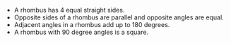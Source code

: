 -  A rhombus has 4 equal straight sides.
-  Opposite sides of a rhombus are parallel and opposite angles are equal.
-  Adjacent angles in a rhombus add up to 180 degrees.
-  A rhombus with 90 degree angles is a square.
